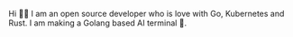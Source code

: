 Hi 👋🏻
I am an open source developer who is love with Go, Kubernetes and Rust. I am making a Golang based AI terminal 🎉.


